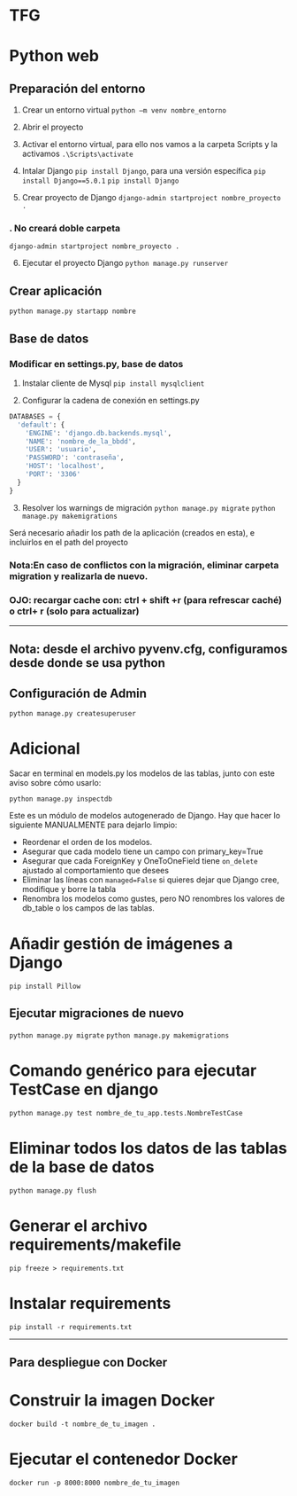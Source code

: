 # TFG
# Python web

## Preparación del entorno

  1. Crear un entorno virtual
  ```python –m venv nombre_entorno```

  2. Abrir el proyecto

  3. Activar el entorno virtual, para ello nos vamos a la carpeta Scripts y la activamos
  ```.\Scripts\activate```

  4. Intalar Django ```pip install Django```, para una versión específica ```pip install Django==5.0.1```
  ```pip install Django```

 5. Crear proyecto de Django ```django-admin startproject nombre_proyecto .```

### . No creará doble carpeta

  ```django-admin startproject nombre_proyecto . ``` 

  6. Ejecutar el proyecto Django
  ```python manage.py runserver``` 

## Crear aplicación 

```python manage.py startapp nombre```

## Base de datos

### Modificar en settings.py, base de datos

  1. Instalar cliente de Mysql
  ```pip install mysqlclient```

  2. Configurar la cadena de conexión en settings.py
  ```python
  DATABASES = {
    'default': {
      'ENGINE': 'django.db.backends.mysql',
      'NAME': 'nombre_de_la_bbdd',
      'USER': 'usuario',
      'PASSWORD': 'contraseña',
      'HOST': 'localhost',
      'PORT': '3306'
    }
  }
  ```

  3. Resolver los warnings de migración
```python manage.py migrate```
```python manage.py makemigrations```

Será necesario añadir los path de la aplicación (creados en esta), e incluirlos en el path del proyecto


### Nota:En caso de conflictos con la migración, eliminar carpeta migration y realizarla de nuevo. 

### OJO: recargar cache con: ctrl + shift +r (para  refrescar caché) o ctrl+ r (solo para actualizar)

---------------------------------------------------------------------------------------
Nota: desde el archivo pyvenv.cfg, configuramos desde donde se usa python
---------------------------------------------------------------------------------------

## Configuración de Admin

```python manage.py createsuperuser```


# Adicional
Sacar en terminal en models.py los modelos de las tablas, junto con este aviso sobre cómo usarlo: 

```python manage.py inspectdb```


Este es un módulo de modelos autogenerado de Django.
Hay que hacer lo siguiente MANUALMENTE para dejarlo limpio:
* Reordenar el orden de los modelos.
* Asegurar que cada modelo tiene un campo con primary_key=True
* Asegurar que cada ForeignKey y OneToOneField tiene `on_delete` ajustado al comportamiento que desees
* Eliminar las líneas con  `managed=False` si quieres dejar que Django cree, modifique y borre la tabla
* Renombra los modelos como gustes, pero NO renombres los valores de db_table o los campos de las tablas.


# Añadir gestión de imágenes a Django

```pip install Pillow```

## Ejecutar migraciones de nuevo

```python manage.py migrate```
```python manage.py makemigrations```

# Comando genérico para ejecutar TestCase en django

```python manage.py test nombre_de_tu_app.tests.NombreTestCase```

# Eliminar todos los datos de las tablas de la base de datos
```python manage.py flush```


# Generar el archivo requirements/makefile
```pip freeze > requirements.txt```

# Instalar requirements
```pip install -r requirements.txt```


----------------------------------------------------------------
## Para despliegue con Docker

# Construir la imagen Docker
```docker build -t nombre_de_tu_imagen .```

# Ejecutar el contenedor Docker
```docker run -p 8000:8000 nombre_de_tu_imagen```
